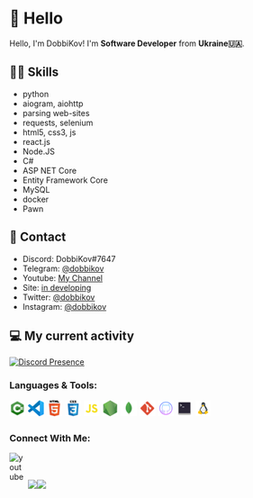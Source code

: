 # 👋 Hello
Hello, I'm DobbiKov! I'm **Software Developer** from **Ukraine🇺🇦**.

## 👨‍💻 Skills
- python
- aiogram, aiohttp
- parsing web-sites
- requests, selenium
- html5, css3, js
- react.js
- Node.JS
- C#
- ASP NET Core
- Entity Framework Core
- MySQL
- docker
- Pawn

## 🤝 Contact
- Discord: DobbiKov#7647
- Telegram: [@dobbikov](https://t.me/dobbikov)
- Youtube: [My Channel](https://www.youtube.com/channel/UCTZPd4-fWOOdaqLzBwJQolw)
- Site: [in developing](https://dobbikov.com)
- Twitter: [@dobbikov](https://x.com/dobbikov)
- Instagram: [@dobbikov](https://instagram.com/dobbikov)

## 💻 My current activity
[![Discord Presence](https://lanyard.cnrad.dev/api/396425797071798282)](https://discord.com/users/396425797071798282)


### Languages & Tools:
<img style="margin-right: 5px" align="left" alt="VCSharp" width="28px" src="https://raw.githubusercontent.com/vscode-icons/vscode-icons/master/icons/file_type_csharp2.svg" />
<img style="margin-right: 5px" align="left" alt="Visual Studio Code" width="28px" src="https://raw.githubusercontent.com/github/explore/80688e429a7d4ef2fca1e82350fe8e3517d3494d/topics/visual-studio-code/visual-studio-code.png" />
<img style="margin-right: 5px" align="left" alt="HTML5" width="28px" src="https://raw.githubusercontent.com/github/explore/80688e429a7d4ef2fca1e82350fe8e3517d3494d/topics/html/html.png" />
<img style="margin-right: 5px" align="left" alt="CSS3" width="28px" src="https://raw.githubusercontent.com/github/explore/80688e429a7d4ef2fca1e82350fe8e3517d3494d/topics/css/css.png" />
<img style="margin-right: 5px" align="left" alt="JavaScript" width="28px" src="https://raw.githubusercontent.com/vscode-icons/vscode-icons/master/icons/file_type_js.svg" />
<img style="margin-right: 5px" align="left" alt="Node.js" width="28px" src="https://raw.githubusercontent.com/github/explore/80688e429a7d4ef2fca1e82350fe8e3517d3494d/topics/nodejs/nodejs.png" />
<img style="margin-right: 5px" align="left" alt="MongoDB" width="28px" src="https://raw.githubusercontent.com/vscode-icons/vscode-icons/master/icons/file_type_mongo.svg" />
<img style="margin-right: 5px" align="left" alt="Git" width="28px" src="https://raw.githubusercontent.com/vscode-icons/vscode-icons/master/icons/file_type_git.svg" />
<img style="margin-right: 5px" align="left" alt="GitHub" width="28px" src="icons/github.png" />
<img style="margin-right: 5px" align="left" alt="Terminal" width="28px" src="icons/terminal.png" />
<img style="margin-right: 5px" align="left" alt="Linux" width="28px" src="icons/tux.png" />

<br><br>
### Connect With Me:
<a href="https://www.youtube.com/channel/UCTZPd4-fWOOdaqLzBwJQolw"><img style="margin-right: 5px" align="left" alt="youtube" width="28px" src="icons/youtube-round-color.svg" /></a>
<br><br>

<img width="420" src="https://github-readme-stats.vercel.app/api?username=dobbikov&theme=radical&show_icons=true&hide_border=true&include_all_commits=true&custom_title=My%20Github%20Stats"/><img width="350" src="https://github-readme-stats.vercel.app/api/top-langs/?username=dobbikov&layout=compact&theme=radical&hide_border=true"/>



<!--
**DobbiKov/DobbiKov** is a ✨ _special_ ✨ repository because its `README.md` (this file) appears on your GitHub profile.

Here are some ideas to get you started:

- 🔭 I’m currently working on ...
- 🌱 I’m currently learning ...
- 👯 I’m looking to collaborate on ...
- 🤔 I’m looking for help with ...
- 💬 Ask me about ...
- 📫 How to reach me: ...
- 😄 Pronouns: ...
- ⚡ Fun fact: ...
-->
